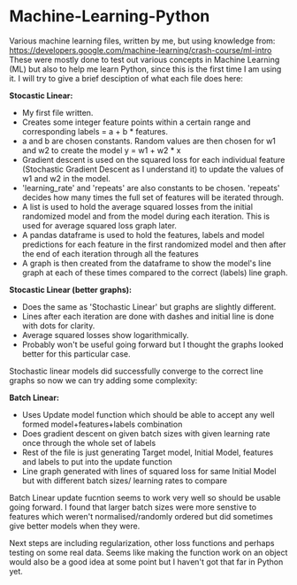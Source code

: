 # Machine-Learning-Python
Various machine learning files, written by me, but using knowledge from: https://developers.google.com/machine-learning/crash-course/ml-intro
These were mostly done to test out various concepts in Machine Learning (ML) but also to help me learn Python, since this is the first time I am using it.
I will try to give a brief desciption of what each file does here:

**Stocastic Linear:**
- My first file written.
- Creates some integer feature points within a certain range and corresponding labels = a + b * features.
- a and b are chosen constants. Random values are then chosen for w1 and w2 to create the model y = w1 + w2 * x 
- Gradient descent is used on the squared loss for each individual feature (Stochastic Gradient Descent as I understand it) to update the values of w1 and w2 in the model.
- 'learning_rate' and 'repeats' are also constants to be chosen. 'repeats' decides how many times the full set of features will be iterated through.
- A list is used to hold the average squared losses from the initial randomized model and from the model during each iteration. This is used for average squared loss graph later.
- A pandas dataframe is used to hold the features, labels and model predictions for each feature in the first randomized model and then after the end of each iteration through all the features
- A graph is then created from the dataframe to show the model's line graph at each of these times compared to the correct (labels) line graph.

**Stocastic Linear (better graphs):**
- Does the same as 'Stochastic Linear' but graphs are slightly different.
- Lines after each iteration are done with dashes and initial line is done with dots for clarity.
- Average squared losses show logarithmically.
- Probably won't be useful going forward but I thought the graphs looked better for this particular case.

Stochastic linear models did successfully converge to the correct line graphs so now we can try adding some complexity:

**Batch Linear:**
- Uses Update model function which should be able to accept any well formed model+features+labels combination
- Does gradient descent on given batch sizes with given learning rate once through the whole set of labels
- Rest of the file is just generating Target model, Initial Model, features and labels to put into the update function
- Line graph generated with lines of squared loss for same Initial Model but with different batch sizes/ learning rates to compare

Batch Linear update fucntion seems to work very well so should be usable going forward.
I found that larger batch sizes were more senstive to features which weren't normalised/randomly ordered but did sometimes give better models when they were.

Next steps are including regularization, other loss functions and perhaps testing on some real data.
Seems like making the function work on an object would also be a good idea at some point but I haven't got that far in Python yet.